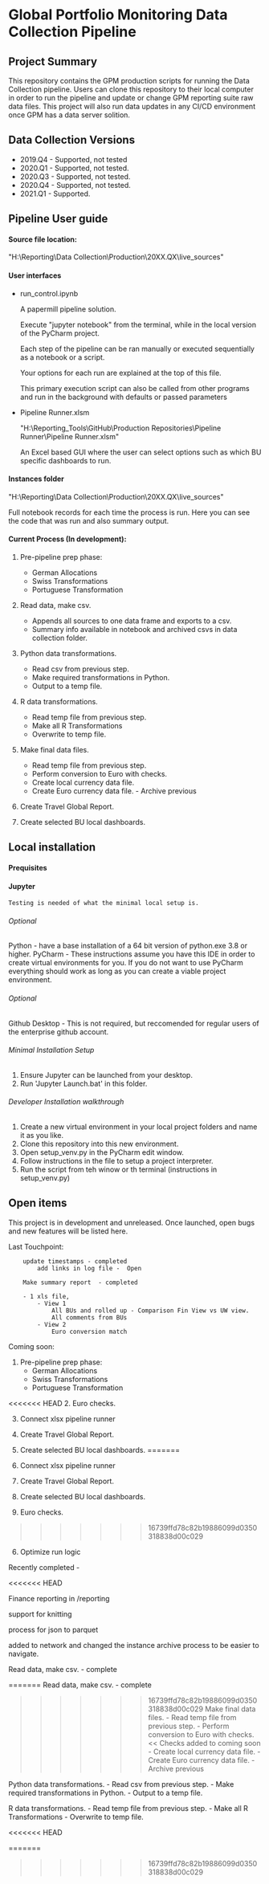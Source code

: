 # Global Portfolio Monitoring Data Collection Pipeline
## Project Summary
This repository contains the GPM production scripts for running the Data Collection pipeline. Users can clone this repository to their local computer in order to run the pipeline and update or change GPM reporting suite raw data files. This project will also run data updates in any CI/CD environment once GPM has a data server solition.
    
## Data Collection Versions
    
- 2019.Q4 - Supported, not tested
- 2020.Q1 - Supported, not tested.
- 2020.Q3 - Supported, not tested.
- 2020.Q4 - Supported, not tested.
- 2021.Q1 - Supported.

## Pipeline User guide

#### Source file location:
  
  "H:\Reporting\Data Collection\Production\20XX.QX\live_sources"

#### User interfaces

- run_control.ipynb 
  
    A papermill pipeline solution.

    Execute "jupyter notebook" from the terminal, while in the local version of the PyCharm project.
  
    Each step of the pipeline can be ran manually or executed sequentially as a notebook or a script.
  
    Your options for each run are explained at the top of this file. 
    
    This primary execution script can also be called from other programs and run in the background with defaults or passed parameters
  

- Pipeline Runner.xlsm

    "H:\Reporting\_Tools\GitHub\Production Repositories\Pipeline Runner\Pipeline Runner.xlsm"
   
    An Excel based GUI where the user can select options such as which BU specific dashboards to run.
        

#### Instances folder
  
  "H:\Reporting\Data Collection\Production\20XX.QX\live_sources" 
  
  Full notebook records for each time the process is run. Here you can see the code that was run and also summary output. 
                
#### Current Process (In development):

1. Pre-pipeline prep phase:
    - German Allocations
    - Swiss Transformations
    - Portuguese Transformation
    
2. Read data, make csv.
   - Appends all sources to one data frame and exports to a csv.
    - Summary info available in notebook and archived csvs in data collection folder.

3. Python data transformations.
    - Read csv from previous step.
    - Make required transformations in Python.
    - Output to a temp file.

4. R data transformations.
    - Read temp file from previous step.
    - Make all R Transformations
    - Overwrite to temp file.

5. Make final data files.
    - Read temp file from previous step.
    - Perform conversion to Euro with checks.
    - Create local currency data file.
    - Create Euro currency data file. - Archive previous

6. Create Travel Global Report.

7. Create selected BU local dashboards.

## Local installation

#### Prequisites

#### Jupyter
	Testing is needed of what the minimal local setup is.

###### Optional
Python - have a base installation of a 64 bit version of python.exe 3.8 or higher.
PyCharm - These instructions assume you have this IDE in order to create virtual environments for you. If you do not want to use PyCharm everything should work as long as you can create a viable project environment.
    
###### Optional
Github Desktop - This is not required, but reccomended for regular users of the enterprise github account.

###### Minimal Installation Setup
1. Ensure Jupyter can be launched from your desktop.
2. Run 'Jupyter Launch.bat' in this folder.

###### Developer Installation walkthrough

1. Create a new virtual environment in your local project folders and name it as you like.
2. Clone this repository into this new environment.
3. Open setup_venv.py in the PyCharm edit window.
4. Follow instructions in the file to setup a project interpreter.
5. Run the script from teh winow or th terminal (instructions in setup_venv.py)

    
## Open items
This project is in development and unreleased. Once launched, open bugs and new features will be listed here.

Last Touchpoint:
        
        update timestamps - completed
            add links in log file -  Open
        
        Make summary report  - completed
        
        - 1 xls file,
            - View 1 
                All BUs and rolled up - Comparison Fin View vs UW view.
                All comments from BUs
            - View 2
                Euro conversion match


Coming soon:
1. Pre-pipeline prep phase:
    - German Allocations
    - Swiss Transformations
    - Portuguese Transformation

<<<<<<< HEAD
2. Euro checks.

3. Connect xlsx pipeline runner

4. Create Travel Global Report.

5. Create selected BU local dashboards.
=======
2. Connect xlsx pipeline runner

3. Create Travel Global Report.

4. Create selected BU local dashboards.

5. Euro checks.
>>>>>>> 16739ffd78c82b19886099d0350318838d00c029

6. Optimize run logic

Recently completed - 

<<<<<<< HEAD

 Finance reporting in /reporting
 
 support for knitting

 process for json to parquet

 added to network and changed the instance archive process to be easier to navigate.

 Read data, make csv. - complete

=======
 Read data, make csv. - complete


>>>>>>> 16739ffd78c82b19886099d0350318838d00c029
 Make final data files.
    - Read temp file from previous step.
    - Perform conversion to Euro with checks. << Checks added to coming soon
    - Create local currency data file.
    - Create Euro currency data file. - Archive previous

 Python data transformations.
    - Read csv from previous step.
    - Make required transformations in Python.
    - Output to a temp file.

 R data transformations.
    - Read temp file from previous step.
    - Make all R Transformations
    - Overwrite to temp file. 
    
<<<<<<< HEAD
 
 
=======
>>>>>>> 16739ffd78c82b19886099d0350318838d00c029
